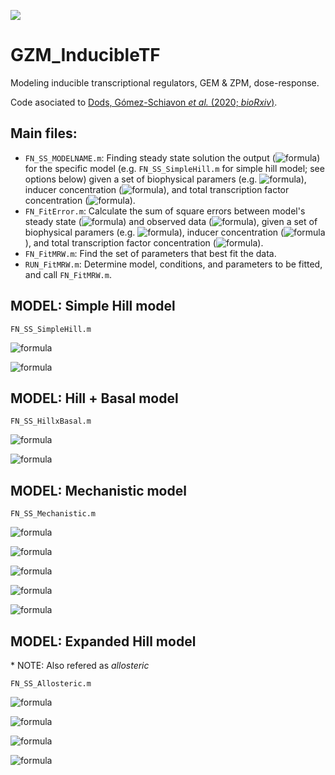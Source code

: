 [![](https://img.shields.io/badge/DOI-10.1101%2F2020.05.30.122077-blue.svg)](https://doi.org/10.1101/2020.05.30.122077)

# GZM_InducibleTF
Modeling inducible transcriptional regulators, GEM &amp; ZPM, dose-response.

Code asociated to [Dods, Gómez-Schiavon _et al._ (2020; _bioRxiv_)](https://doi.org/10.1101/2020.05.30.122077).

## Main files:
- `FN_SS_MODELNAME.m`: Finding steady state solution the output (![formula](https://render.githubusercontent.com/render/math?math=Y_{ss})) for the specific model (e.g. `FN_SS_SimpleHill.m` for simple hill model; see options below) given a set of biophysical paramers (e.g. ![formula](https://render.githubusercontent.com/render/math?math=\mu_Y,\gamma)), inducer concentration (![formula](https://render.githubusercontent.com/render/math?math=H)), and total transcription factor concentration (![formula](https://render.githubusercontent.com/render/math?math=X_{ss})).
- `FN_FitError.m`: Calculate the sum of square errors between model's steady state (![formula](https://render.githubusercontent.com/render/math?math=Y_{ss})) and observed data (![formula](https://render.githubusercontent.com/render/math?math=D)), given a set of biophysical paramers (e.g. ![formula](https://render.githubusercontent.com/render/math?math=\mu_Y,\gamma)), inducer concentration (![formula](https://render.githubusercontent.com/render/math?math=H)), and total transcription factor concentration (![formula](https://render.githubusercontent.com/render/math?math=X_{ss})).
- `FN_FitMRW.m`: Find the set of parameters that best fit the data.
- `RUN_FitMRW.m`: Determine model, conditions, and parameters to be fitted, and call `FN_FitMRW.m`.


## MODEL: Simple Hill model

`FN_SS_SimpleHill.m`

![formula](https://render.githubusercontent.com/render/math?math=Y_{ss}\=f_{SH}(X_{ss},H)/\gamma)

![formula](https://render.githubusercontent.com/render/math?math=f_{SH}(X_{ss},H)\=\mu_Y(\alpha%2B(1-\alpha)\frac{(X_{ss}H)^n}{(X_{ss}H)^n%2BK_D^n}))

## MODEL: Hill + Basal model

`FN_SS_HillxBasal.m`

![formula](https://render.githubusercontent.com/render/math?math=Y_{ss}\=f_{HB}(X_{ss},H)/\gamma)

![formula](https://render.githubusercontent.com/render/math?math=f_{HB}(X_{ss},H)\=\mu_Y(\alpha%2B(1-\alpha)\frac{(X_{ss}H)^n}{(X_{ss}H)^n%2BK_D^n})%2B{\beta}X_{ss})

## MODEL: Mechanistic model

`FN_SS_Mechanistic.m`

![formula](https://render.githubusercontent.com/render/math?math=Y_{ss}\=f_{M}(X_{ss},H)/\gamma)

![formula](https://render.githubusercontent.com/render/math?math=f_{M}(X_{ss},H)\=\mu_Y(1-(1-\alpha)e^{(-{\beta}X_O(X_{ss},H)\/\mu_Y)}))

![formula](https://render.githubusercontent.com/render/math?math=X_O(X_{ss},H)\=\frac{(X_a(X_{ss},H)%2B{\beta}(X_{ss}-X_a(X_{ss},H)))^n}{(X_a(X_{ss},H)%2B{\beta}(X_{ss}-X_a(X_{ss},H)))^n{%2B}K^n})

![formula](https://render.githubusercontent.com/render/math?math=0\=X_a(X_{ss},H)^2-(H%2BX_{ss}%2BK_X)X_a(X_{ss},H)%2B(X_{ss}H))

![formula](https://render.githubusercontent.com/render/math?math=X_a(X_{ss},H){&lt;}X_{ss})

## MODEL: Expanded Hill model

\* NOTE: Also refered as _allosteric_

`FN_SS_Allosteric.m`

![formula](https://render.githubusercontent.com/render/math?math=Y_{ss}\=f_{EH}(X_{ss},H)/\gamma)

![formula](https://render.githubusercontent.com/render/math?math=f_{EH}(X_{ss},H)\=\mu_Y(\alpha%2B(1-\alpha)\frac{(X_a(X_{ss},H)%2B{\beta}(X_{ss}-X_a(X_{ss},H)))^n}{(X_a(X_{ss},H)%2B{\beta}(X_{ss}-X_a(X_{ss},H)))^n%2BK_D^n}))

![formula](https://render.githubusercontent.com/render/math?math=0\=X_a(X_{ss},H)^2-(H%2BX_{ss}%2BK_X)X_a(X_{ss},H)%2B(X_{ss}H))

![formula](https://render.githubusercontent.com/render/math?math=X_a(X_{ss},H){&lt;}X_{ss})
